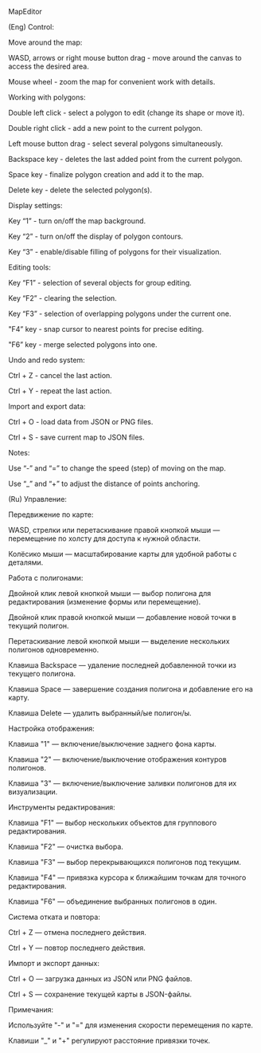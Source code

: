 MapEditor

(Eng)
Control:

Move around the map:

WASD, arrows or right mouse button drag - move around the canvas to access the desired area.

Mouse wheel - zoom the map for convenient work with details.

Working with polygons:

Double left click - select a polygon to edit (change its shape or move it).

Double right click - add a new point to the current polygon.

Left mouse button drag - select several polygons simultaneously.

Backspace key - deletes the last added point from the current polygon.

Space key - finalize polygon creation and add it to the map.

Delete key - delete the selected polygon(s).

Display settings:

Key “1” - turn on/off the map background.

Key “2” - turn on/off the display of polygon contours.

Key “3” - enable/disable filling of polygons for their visualization.

Editing tools:

Key “F1” - selection of several objects for group editing.

Key “F2” - clearing the selection.

Key “F3” - selection of overlapping polygons under the current one.

"F4” key - snap cursor to nearest points for precise editing.

"F6” key - merge selected polygons into one.

Undo and redo system:

Ctrl + Z - cancel the last action.

Ctrl + Y - repeat the last action.

Import and export data:

Ctrl + O - load data from JSON or PNG files.

Ctrl + S - save current map to JSON files.

Notes:

Use “-” and “=” to change the speed (step) of moving on the map.

Use “_” and “+” to adjust the distance of points anchoring.


(Ru)
Управление:

Передвижение по карте:

WASD, стрелки или перетаскивание правой кнопкой мыши — перемещение по холсту для доступа к нужной области.

Колёсико мыши — масштабирование карты для удобной работы с деталями.

Работа с полигонами:

Двойной клик левой кнопкой мыши — выбор полигона для редактирования (изменение формы или перемещение).

Двойной клик правой кнопкой мыши — добавление новой точки в текущий полигон.

Перетаскивание левой кнопкой мыши — выделение нескольких полигонов одновременно.

Клавиша Backspace — удаление последней добавленной точки из текущего полигона.

Клавиша Space — завершение создания полигона и добавление его на карту.

Клавиша Delete — удалить выбранный/ые полигон/ы.

Настройка отображения:

Клавиша "1" — включение/выключение заднего фона карты.

Клавиша "2" — включение/выключение отображения контуров полигонов.

Клавиша "3" — включение/выключение заливки полигонов для их визуализации.

Инструменты редактирования:

Клавиша "F1" — выбор нескольких объектов для группового редактирования.

Клавиша "F2" — очистка выбора.

Клавиша "F3" — выбор перекрывающихся полигонов под текущим.

Клавиша "F4" — привязка курсора к ближайшим точкам для точного редактирования.

Клавиша "F6" — объединение выбранных полигонов в один.

Система отката и повтора:

Ctrl + Z — отмена последнего действия.

Ctrl + Y — повтор последнего действия.

Импорт и экспорт данных:

Ctrl + O — загрузка данных из JSON или PNG файлов.

Ctrl + S — сохранение текущей карты в JSON-файлы.

Примечания:

Используйте "-" и "=" для изменения скорости перемещения по карте.

Клавиши "_" и "+" регулируют расстояние привязки точек.
